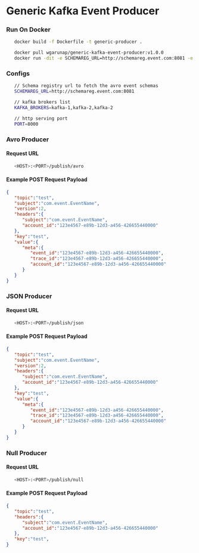 # Generic Kafka Event Producer

### Run On Docker 
```sh 
   docker build -f Dockerfile -t generic-producer .
```

```sh
   docker pull wgarunap/generic-kafka-event-producer:v1.0.0
   docker run -dit -e SCHEMAREG_URL=http://schemareg.event.com:8081 -e KAFKA_BROKERS=kafka-1:9092,kafka-2:9092 -p 8000:8000 wgarunap/generic-kafka-event-producer:1.0.0
```

### Configs 
```sh
   // Schema registry url to fetch the avro event schemas 
   SCHEMAREG_URL=http://schemareg.event.com:8081

   // kafka brokers list
   KAFKA_BROKERS=kafka-1,kafka-2,kafka-2

   // http serving port
   PORT=8000
```

### Avro Producer 
#### Request URL
```sh
   <HOST>:<PORT>/publish/avro
```
#### Example POST Request Payload
```json
{
   "topic":"test",
   "subject":"com.event.EventName",
   "version":2,
   "headers":{
      "subject":"com.event.EventName",
      "account_id":"123e4567-e89b-12d3-a456-426655440000"
   },
   "key":"test",
   "value":{
      "meta":{
         "event_id":"123e4567-e89b-12d3-a456-426655440000",
         "trace_id":"123e4567-e89b-12d3-a456-426655440000",
         "account_id":"123e4567-e89b-12d3-a456-426655440000"
      }
   }
}
```

### JSON Producer 
#### Request URL
```sh
   <HOST>:<PORT>/publish/json
```
#### Example POST Request Payload
```json
{
   "topic":"test",
   "subject":"com.event.EventName",
   "version":2,
   "headers":{
      "subject":"com.event.EventName",
      "account_id":"123e4567-e89b-12d3-a456-426655440000"
   },
   "key":"test",
   "value":{
      "meta":{
         "event_id":"123e4567-e89b-12d3-a456-426655440000",
         "trace_id":"123e4567-e89b-12d3-a456-426655440000",
         "account_id":"123e4567-e89b-12d3-a456-426655440000"
      }
   }
}
```

### Null Producer 
#### Request URL
```sh
   <HOST>:<PORT>/publish/null
```
#### Example POST Request Payload
```json
{
   "topic":"test",
   "headers":{
      "subject":"com.event.EventName",
      "account_id":"123e4567-e89b-12d3-a456-426655440000"
   },
   "key":"test",
}
```